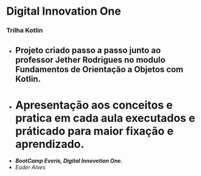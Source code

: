 # Digital Innovation One

### Trilha Kotlin

- ## Projeto criado passo a passo junto ao professor Jether Rodrigues no modulo Fundamentos de Orientação a Objetos com Kotlin.
- # Apresentação aos conceitos e pratica em cada aula executados e práticado para maior fixação e aprendizado.
- **_BootCamp Everis, Digital Innovetion One._**
- _Euder Alves_
